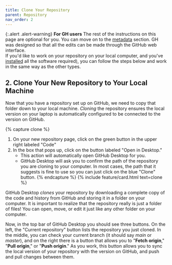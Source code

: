 ```yaml
---
title: Clone Your Repository
parent: Repository
nav_order: 2
---
```


{:.alert .alert-warning}
**For GH users** The rest of the instructions on this page are optional for you. You can move on to the [metadata](metadata.html) section. GH was designed so that all the edits can be made through the GitHub web interface. <br>If you'd like to work on your repository on your local computer, and you've [installed](software.html) all the software required), you can follow the steps below and work in the same way as the other types.   

## 2. Clone Your New Repository to Your Local Machine

Now that you have a repository set up on GitHub, we need to copy that folder down to your local machine. 
*Cloning* the repository ensures the local version on your laptop is automatically configured to be connected to the version on GitHub.

{% capture clone %}
1. On your new repository page, click on the green button in the upper right labeled "Code"
2. In the box that pops up, click on the button labeled "Open in Desktop." 
    - This action will automatically open GitHub Desktop for you. 
    - GitHub Desktop will ask you to confirm the path of the repository you are cloning to your computer. In most cases, the path that it suggests is fine to use so you can just click on the blue "Clone" button.
{% endcapture %}
{% include feature/card.html text=clone %}

GitHub Desktop *clones* your repository by downloading a complete copy of the code and history from GitHub and storing it in a folder on your computer.
It is important to realize that the repository really is just a folder of files!
You can open, move, or edit it just like any other folder on your computer.

Now, in the top bar of GitHub Desktop you should see three buttons. 
On the left, the "Current repository" button lists the repository  you just cloned. 
In the middle, you can check your current branch (it should say *main* or *master*), and on the right there is a button that allows you to "**Fetch origin**," "**Pull origin**," or "**Push origin**." 
As you work, this button allows you to sync the local version of your repository with the version on GitHub, and push and pull changes between them.
